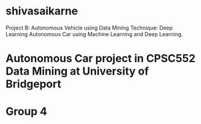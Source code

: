 # shivasaikarne
Project B: Autonomous Vehicle using Data Mining Technique: Deep Learning
Autonomous Car using Machine Learning and Deep Learning.
# Autonomous Car project in CPSC552 Data Mining at University of Bridgeport
# Group 4
